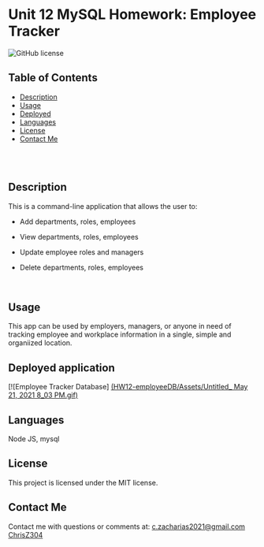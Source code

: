 # Unit 12 MySQL Homework: Employee Tracker

![GitHub license](https://img.shields.io/badge/license-MIT-ff69b4.svg) <br />

## Table of Contents 

- [Description](#description)
- [Usage](#usage)
- [Deployed](#deployed-application)
- [Languages](#languages)
- [License](#license)
- [Contact Me](#contact-me)

<br />
<br />

## Description

 This is a command-line application that allows the user to:

  * Add departments, roles, employees

  * View departments, roles, employees

  * Update employee roles and managers

  * Delete departments, roles, employees


<br />

## Usage

This app can be used by employers, managers, or anyone in need of tracking employee and workplace information in a single, simple and organiized location.

## Deployed application
[![Employee Tracker Database] [(HW12-employeeDB/Assets/Untitled_ May 21, 2021 8_03 PM.gif)](HW12-employeeDB/Assets/HW12-demo.mp4)<br />
## Languages

Node JS, mysql <br />

## License

  This project is licensed under the MIT license. <br />



## Contact Me

Contact me with questions or comments at: 
c.zacharias2021@gmail.com <br /> 
[ChrisZ304](https://github.com/chrisz304) <br />
